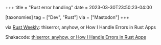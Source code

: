 +++
title = "Rust error handling"
date = 2023-03-30T23:50:23-04:00

[taxonomies]
tag = ["Dev", "Rust"]
via = ["Mastodon"]
+++

via [Rust Weekly](https://mastodon.social/@rust_discussions/110115464815573622): thiserror, anyhow, or How I Handle Errors in Rust Apps

<!-- more -->

Shakacode: [thiserror, anyhow, or How I Handle Errors in Rust Apps](https://www.shakacode.com/blog/thiserror-anyhow-or-how-i-handle-errors-in-rust-apps/)
